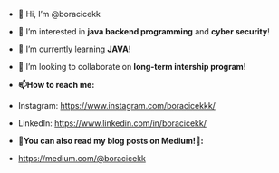 - 👋 Hi, I’m @boracicekk
  
- 👀 I’m interested in **java backend programming** and **cyber security**!
  
- 🌱 I’m currently learning **JAVA**!
  
- 💞️ I’m looking to collaborate on **long-term intership program**!
  
- **📫How to reach me:**
- Instagram: https://www.instagram.com/boracicekkk/
- LinkedIn: https://www.linkedin.com/in/boracicekk/
  
- **👀You can also read my blog posts on Medium!👀:**
- https://medium.com/@boracicekk

<!---
boracicekk/boracicekk is a ✨ special ✨ repository because its `README.md` (this file) appears on your GitHub profile.
You can click the Preview link to take a look at your changes.
--->
